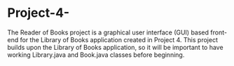 # Project-4-
The Reader of Books project is a graphical user interface (GUI) based front-end for the Library of Books application created in Project 4. This project builds upon the Library of Books application, so it will be important to have working Library.java and Book.java classes before beginning.  
